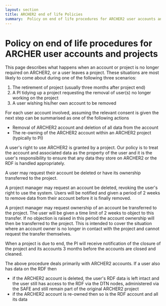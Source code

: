 ```yaml
---
layout: section
title: ARCHER2 end of life Policies
summary:  Policy on end of life procedures for ARCHER2 user accounts and projects
---
```



# Policy on end of life procedures for ARCHER user accounts and projects

This page describes what happens when an account or project is no longer required on ARCHER2, or a user leaves a project. These situations are most likely to come about during one of the following three scenarios:

1.    The retirement of project (usually three months after project end)
1.    A PI tidying up a project requesting the removal of user(s) no longer working on the project
1.    A user wishing his/her own account to be removed

For each user account involved, assuming the relevant consent is given the next step can be summarised as one of the following actions

* Removal of ARCHER2 account and deletion of all data from the account
* The re-owning of the ARCHER2 account within an ARCHER2 project (typically to PI)

A user's right to use ARCHER2 is granted by a project. Our policy is to treat the account and associated data as the property of the user and it is the user's responsibility to ensure that any data they store on ARCHER2 or the RDF is handled appropriately.

A user may request their account be deleted or have its ownership transferred to the project.

A project manager may request an account be deleted, revoking the user's right to use the system. Users will be notified and given a period of 2 weeks to remove data from their account before it is finally removed.

A project manager may request ownership of an account be transferred to the project. The user will be given a time limit of 2 weeks to object to this transfer. If no objection is raised in this period the account ownership will then be transferred to the project. This is intended to cover the situation where an account owner is no longer in contact with the project and cannot request the transfer themselves.

When a project is due to end, the PI will receive notification of the closure of the project and its accounts 3 months before the accounts are closed and cleaned.

The above procedure deals primarily with ARCHER2 accounts. If a user also has data on the RDF then

*    if the ARCHER2 account is deleted, the user's RDF data is left intact and the user still has access to the RDF via the DTN nodes, administered via the SAFE and still remain part of the original ARCHER2 project
*    if the ARCHER2 account is re-owned then so is the RDF account and all its data

